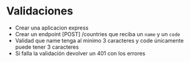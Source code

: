 # Validaciones

- Crear una aplicacion express
- Crear un endpoint [POST] /countries que reciba un `name` y un `code`
- Validad que name tenga al minimo 3 caracteres y code únicamente puede tener 3 caracteres
- Si falla la validación devolver un 401 con los errores